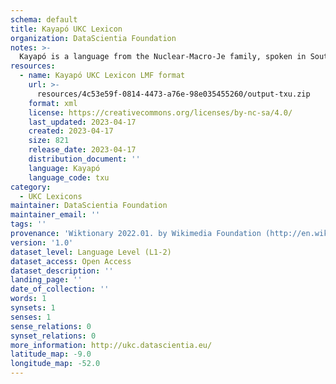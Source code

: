 ```yaml
---
schema: default
title: Kayapó UKC Lexicon
organization: DataScientia Foundation
notes: >-
  Kayapó is a language from the Nuclear-Macro-Je family, spoken in South America. The UKC Lexicon of Kayapó is represented as a lexico-semantic network. It consists of words, word senses, synsets, as well as sense-level and synset-level relationships.
resources:
  - name: Kayapó UKC Lexicon LMF format
    url: >-
      resources/4c53e59f-0814-4473-a76e-98e035455260/output-txu.zip
    format: xml
    license: https://creativecommons.org/licenses/by-nc-sa/4.0/
    last_updated: 2023-04-17
    created: 2023-04-17
    size: 821
    release_date: 2023-04-17
    distribution_document: ''
    language: Kayapó
    language_code: txu
category:
  - UKC Lexicons
maintainer: DataScientia Foundation
maintainer_email: ''
tags: ''
provenance: 'Wiktionary 2022.01. by Wikimedia Foundation (http://en.wiktionary.org); Princeton WordNet 2.1 by Princeton University (https://wordnet.princeton.edu)'
version: '1.0'
dataset_level: Language Level (L1-2)
dataset_access: Open Access
dataset_description: ''
landing_page: ''
date_of_collection: ''
words: 1
synsets: 1
senses: 1
sense_relations: 0
synset_relations: 0
more_information: http://ukc.datascientia.eu/
latitude_map: -9.0
longitude_map: -52.0
---
```

